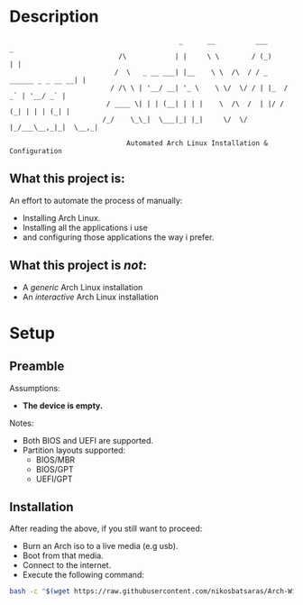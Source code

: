 # Description
```
                                          _      __          ___                  _
                           /\            | |     \ \        / (_)                | |
                          /  \   _ __ ___| |__    \ \  /\  / / _ ______ _ _ __ __| |
                         / /\ \ | '__/ __| '_ \    \ \/  \/ / | |_  / _` | '__/ _` |
                        / ____ \| | | (__| | | |    \  /\  /  | |/ / (_| | | | (_| |
                       /_/    \_\_|  \___|_| |_|     \/  \/   |_/___\__,_|_|  \__,_|
                                            
                             Automated Arch Linux Installation & Configuration
```

## What this project is:
An effort to automate the process of manually:
- Installing Arch Linux.
- Installing all the applications i use
- and configuring those applications the way i prefer.

## What this project is *not*:
- A *generic* Arch Linux installation
- An *interactive* Arch Linux installation

# Setup
## Preamble
Assumptions:
- **The device is empty.**

Notes:
- Both BIOS and UEFI are supported.
- Partition layouts supported:
  - BIOS/MBR
  - BIOS/GPT
  - UEFI/GPT

## Installation
After reading the above, if you still want to proceed:
- Burn an Arch iso to a live media (e.g usb).
- Boot from that media.
- Connect to the internet.
- Execute the following command:

```bash
bash -c "$(wget https://raw.githubusercontent.com/nikosbatsaras/Arch-Wizard/master/bootstrap.sh -O -)"
```
